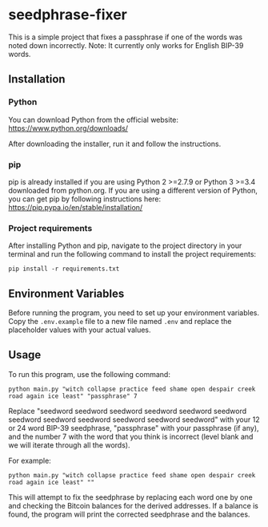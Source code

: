 # seedphrase-fixer

This is a simple project that fixes a passphrase if one of the words was noted down incorrectly. Note: It currently only works for English BIP-39 words.

## Installation

### Python

You can download Python from the official website: https://www.python.org/downloads/

After downloading the installer, run it and follow the instructions.

### pip

pip is already installed if you are using Python 2 >=2.7.9 or Python 3 >=3.4 downloaded from python.org. If you are using a different version of Python, you can get pip by following instructions here: https://pip.pypa.io/en/stable/installation/

### Project requirements

After installing Python and pip, navigate to the project directory in your terminal and run the following command to install the project requirements:

```
pip install -r requirements.txt
```

## Environment Variables

Before running the program, you need to set up your environment variables. Copy the `.env.example` file to a new file named `.env` and replace the placeholder values with your actual values.

## Usage

To run this program, use the following command:

```
python main.py "witch collapse practice feed shame open despair creek road again ice least" "passphrase" 7
```

Replace "seedword seedword seedword seedword seedword seedword seedword seedword seedword seedword seedword seedword" with your 12 or 24 word BIP-39 seedphrase, "passphrase" with your passphrase (if any), and the number 7 with the word that you think is incorrect (level blank and we will iterate through all the words).

For example:

```
python main.py "witch collapse practice feed shame open despair creek road again ice least" ""
```

This will attempt to fix the seedphrase by replacing each word one by one and checking the Bitcoin balances for the derived addresses. If a balance is found, the program will print the corrected seedphrase and the balances.
